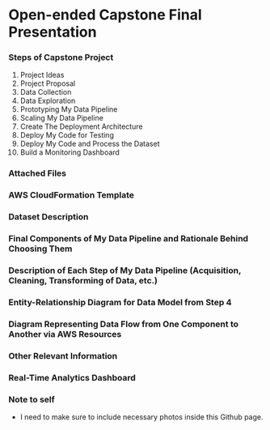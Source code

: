 # Open-ended Capstone Final Presentation

### Steps of Capstone Project
1. Project Ideas
2. Project Proposal
3. Data Collection
4. Data Exploration
5. Prototyping My Data Pipeline
6. Scaling My Data Pipeline
7. Create The Deployment Architecture
8. Deploy My Code for Testing
9. Deploy My Code and Process the Dataset
10. Build a Monitoring Dashboard

### Attached Files

### AWS CloudFormation Template

### Dataset Description

### Final Components of My Data Pipeline and Rationale Behind Choosing Them

### Description of Each Step of My Data Pipeline (Acquisition, Cleaning, Transforming of Data, etc.)

### Entity-Relationship Diagram for Data Model from Step 4

### Diagram Representing Data Flow from One Component to Another via AWS Resources

### Other Relevant Information

### Real-Time Analytics Dashboard

### Note to self
- I need to make sure to include necessary photos inside this Github page.

